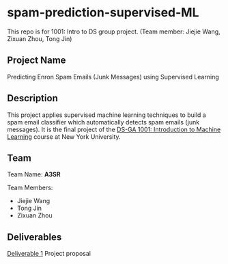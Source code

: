 # spam-prediction-supervised-ML
This repo is for 1001: Intro to DS group project. (Team member: Jiejie Wang, Zixuan Zhou, Tong Jin)

## Project Name

Predicting Enron Spam Emails (Junk Messages) using Supervised Learning

## Description

This project applies supervised machine learning techniques to build a spam email classifier which automatically detects spam emails (junk messages). It is the final project of the [DS-GA 1001: Introduction to Machine Learning](https://github.com/briandalessandro/DataScienceCourse) course at New York University. 



## Team

Team Name: **A3SR**

Team Members:

- Jiejie Wang
- Tong Jin
- Zixuan Zhou

## 

## Deliverables

[Deliverable 1](https://docs.google.com/document/d/1urdwILV08hH-sWrK9zGkpd0Ac70-cKkt4SzBWDQZYEU/edit#heading=h.l3rtqmvtbzz) Project proposal
